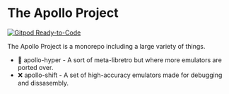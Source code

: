 # The Apollo Project
[![Gitpod Ready-to-Code](https://img.shields.io/badge/Gitpod-Ready--to--Code-blue?logo=gitpod)](https://gitpod.io/from-referrer/)

The Apollo Project is a monorepo including a large variety of things.
- 🚧 apollo-hyper - A sort of meta-libretro but where more emulators are ported over.
- ❌ apollo-shift - A set of high-accuracy emulators made for debugging and dissasembly.
